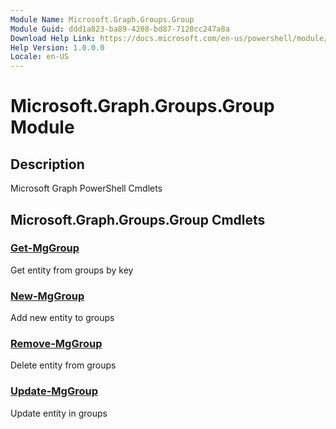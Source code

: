 ```yaml
---
Module Name: Microsoft.Graph.Groups.Group
Module Guid: ddd1a823-ba89-4208-bd87-7128cc247a8a
Download Help Link: https://docs.microsoft.com/en-us/powershell/module/microsoft.graph.groups.group
Help Version: 1.0.0.0
Locale: en-US
---
```


# Microsoft.Graph.Groups.Group Module
## Description
Microsoft Graph PowerShell Cmdlets

## Microsoft.Graph.Groups.Group Cmdlets
### [Get-MgGroup](Get-MgGroup.md)
Get entity from groups by key

### [New-MgGroup](New-MgGroup.md)
Add new entity to groups

### [Remove-MgGroup](Remove-MgGroup.md)
Delete entity from groups

### [Update-MgGroup](Update-MgGroup.md)
Update entity in groups


